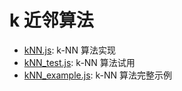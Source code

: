 # k 近邻算法

* [kNN.js](kNN.js): k-NN 算法实现
* [kNN_test.js](kNN_test.js): k-NN 算法试用
* [kNN_example.js](kNN_example.js): k-NN 算法完整示例
